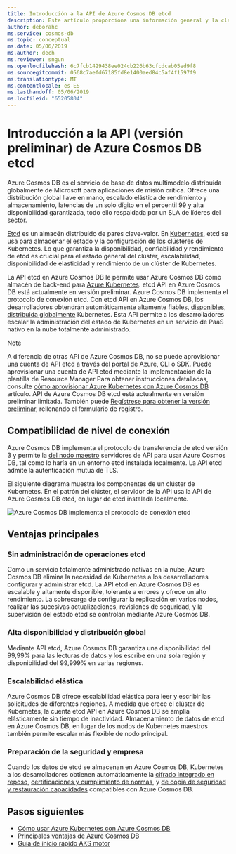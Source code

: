 ```yaml
---
title: Introducción a la API de Azure Cosmos DB etcd
description: Este artículo proporciona una información general y la clave de los beneficios de etcd API en Azure Cosmos DB
author: deborahc
ms.service: cosmos-db
ms.topic: conceptual
ms.date: 05/06/2019
ms.author: dech
ms.reviewer: sngun
ms.openlocfilehash: 6c7fcb1429438ee024cb226b63cfcdcab05ed9f8
ms.sourcegitcommit: 0568c7aefd67185fd8e1400aed84c5af4f1597f9
ms.translationtype: MT
ms.contentlocale: es-ES
ms.lasthandoff: 05/06/2019
ms.locfileid: "65205804"
---
```

# <a name="introduction-to-the-azure-cosmos-db-etcd-api-preview"></a>Introducción a la API (versión preliminar) de Azure Cosmos DB etcd

Azure Cosmos DB es el servicio de base de datos multimodelo distribuida globalmente de Microsoft para aplicaciones de misión crítica. Ofrece una distribución global llave en mano, escalado elástica de rendimiento y almacenamiento, latencias de un solo dígito en el percentil 99 y alta disponibilidad garantizada, todo ello respaldada por un SLA de líderes del sector.

[Etcd](https://github.com/etcd-io/etcd) es un almacén distribuido de pares clave-valor. En [Kubernetes](https://kubernetes.io/), etcd se usa para almacenar el estado y la configuración de los clústeres de Kubernetes. Lo que garantiza la disponibilidad, confiabilidad y rendimiento de etcd es crucial para el estado general del clúster, escalabilidad, disponibilidad de elasticidad y rendimiento de un clúster de Kubernetes. 

La API etcd en Azure Cosmos DB le permite usar Azure Cosmos DB como almacén de back-end para [Azure Kubernetes](../aks/index.yml). etcd API en Azure Cosmos DB está actualmente en versión preliminar. Azure Cosmos DB implementa el protocolo de conexión etcd. Con etcd API en Azure Cosmos DB, los desarrolladores obtendrán automáticamente altamente fiables, [disponibles](high-availability.md), [distribuida globalmente](distribute-data-globally.md) Kubernetes. Esta API permite a los desarrolladores escalar la administración del estado de Kubernetes en un servicio de PaaS nativo en la nube totalmente administrado. 

> [!NOTE]
> A diferencia de otras API de Azure Cosmos DB, no se puede aprovisionar una cuenta de API etcd a través del portal de Azure, CLI o SDK. Puede aprovisionar una cuenta de API etcd mediante la implementación de la plantilla de Resource Manager Para obtener instrucciones detalladas, consulte [cómo aprovisionar Azure Kubernetes con Azure Cosmos DB](bootstrap-kubernetes-cluster.md) artículo. API de Azure Cosmos DB etcd está actualmente en versión preliminar limitada. También puede [Regístrese para obtener la versión preliminar](https://aka.ms/cosmosetcdapi-signup), rellenando el formulario de registro.

## <a name="wire-level-compatibility"></a>Compatibilidad de nivel de conexión

Azure Cosmos DB implementa el protocolo de transferencia de etcd versión 3 y permite la [del nodo maestro](https://kubernetes.io/docs/concepts/overview/components/) servidores de API para usar Azure Cosmos DB, tal como lo haría en un entorno etcd instalada localmente. La API etcd admite la autenticación mutua de TLS. 

El siguiente diagrama muestra los componentes de un clúster de Kubernetes. En el patrón del clúster, el servidor de la API usa la API de Azure Cosmos DB etcd, en lugar de etcd instalada localmente. 

![Azure Cosmos DB implementa el protocolo de conexión etcd](./media/etcd-api-introduction/etcd-api-wire-protocol.png)

## <a name="key-benefits"></a>Ventajas principales

### <a name="no-etcd-operations-management"></a>Sin administración de operaciones etcd

Como un servicio totalmente administrado nativas en la nube, Azure Cosmos DB elimina la necesidad de Kubernetes a los desarrolladores configurar y administrar etcd. La API etcd en Azure Cosmos DB es escalable y altamente disponible, tolerante a errores y ofrece un alto rendimiento. La sobrecarga de configurar la replicación en varios nodos, realizar las sucesivas actualizaciones, revisiones de seguridad, y la supervisión del estado etcd se controlan mediante Azure Cosmos DB.

### <a name="global-distribution--high-availability"></a>Alta disponibilidad y distribución global 

Mediante API etcd, Azure Cosmos DB garantiza una disponibilidad del 99,99% para las lecturas de datos y los escribe en una sola región y disponibilidad del 99,999% en varias regiones. 

### <a name="elastic-scalability"></a>Escalabilidad elástica

Azure Cosmos DB ofrece escalabilidad elástica para leer y escribir las solicitudes de diferentes regiones.
A medida que crece el clúster de Kubernetes, la cuenta etcd API en Azure Cosmos DB se amplía elásticamente sin tiempo de inactividad. Almacenamiento de datos de etcd en Azure Cosmos DB, en lugar de los nodos de Kubernetes maestros también permite escalar más flexible de nodo principal. 

### <a name="security--enterprise-readiness"></a>Preparación de la seguridad y empresa

Cuando los datos de etcd se almacenan en Azure Cosmos DB, Kubernetes a los desarrolladores obtienen automáticamente la [cifrado integrado en reposo](database-encryption-at-rest.md), [certificaciones y cumplimiento de normas](compliance.md), y [de copia de seguridad y restauración capacidades](online-backup-and-restore.md) compatibles con Azure Cosmos DB. 

## <a name="next-steps"></a>Pasos siguientes

* [Cómo usar Azure Kubernetes con Azure Cosmos DB](bootstrap-kubernetes-cluster.md)
* [Principales ventajas de Azure Cosmos DB](introduction.md)
* [Guía de inicio rápido AKS motor](https://github.com/Azure/aks-engine/blob/master/docs/tutorials/quickstart.md)